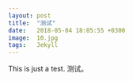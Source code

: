 ```yaml
---
layout: post
title:  "测试"
date:   2018-05-04 18:05:55 +0300
image:  10.jpg
tags:   Jekyll
---
```


This is just a test. 测试。